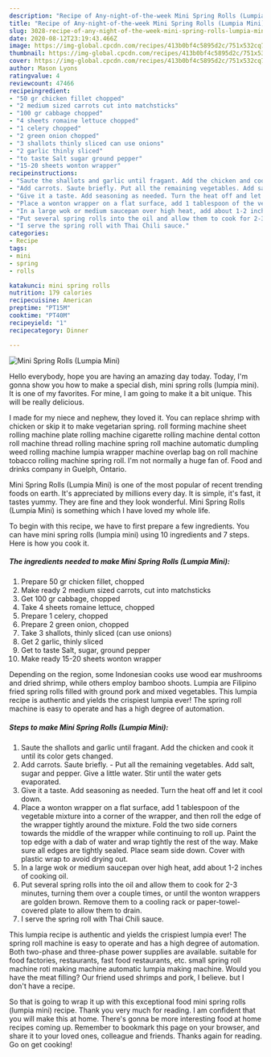 ```yaml
---
description: "Recipe of Any-night-of-the-week Mini Spring Rolls (Lumpia Mini)"
title: "Recipe of Any-night-of-the-week Mini Spring Rolls (Lumpia Mini)"
slug: 3028-recipe-of-any-night-of-the-week-mini-spring-rolls-lumpia-mini
date: 2020-08-12T23:19:43.466Z
image: https://img-global.cpcdn.com/recipes/413b0bf4c5895d2c/751x532cq70/mini-spring-rolls-lumpia-mini-recipe-main-photo.jpg
thumbnail: https://img-global.cpcdn.com/recipes/413b0bf4c5895d2c/751x532cq70/mini-spring-rolls-lumpia-mini-recipe-main-photo.jpg
cover: https://img-global.cpcdn.com/recipes/413b0bf4c5895d2c/751x532cq70/mini-spring-rolls-lumpia-mini-recipe-main-photo.jpg
author: Mason Lyons
ratingvalue: 4
reviewcount: 47466
recipeingredient:
- "50 gr chicken fillet chopped"
- "2 medium sized carrots cut into matchsticks"
- "100 gr cabbage chopped"
- "4 sheets romaine lettuce chopped"
- "1 celery chopped"
- "2 green onion chopped"
- "3 shallots thinly sliced can use onions"
- "2 garlic thinly sliced"
- "to taste Salt sugar ground pepper"
- "15-20 sheets wonton wrapper"
recipeinstructions:
- "Saute the shallots and garlic until fragant. Add the chicken and cook it until its color gets changed."
- "Add carrots. Saute briefly. Put all the remaining vegetables. Add salt, sugar and pepper. Give a little water. Stir until the water gets evaporated."
- "Give it a taste. Add seasoning as needed. Turn the heat off and let it cool down."
- "Place a wonton wrapper on a flat surface, add 1 tablespoon of the vegetable mixture into a corner of the wrapper, and then roll the edge of the wrapper tightly around the mixture. Fold the two side corners towards the middle of the wrapper while continuing to roll up. Paint the top edge with a dab of water and wrap tightly the rest of the way. Make sure all edges are tightly sealed. Place seam side down. Cover with plastic wrap to avoid drying out."
- "In a large wok or medium saucepan over high heat, add about 1-2 inches of cooking oil."
- "Put several spring rolls into the oil and allow them to cook for 2-3 minutes, turning them over a couple times, or until the wonton wrappers are golden brown. Remove them to a cooling rack or paper-towel-covered plate to allow them to drain."
- "I serve the spring roll with Thai Chili sauce."
categories:
- Recipe
tags:
- mini
- spring
- rolls

katakunci: mini spring rolls 
nutrition: 179 calories
recipecuisine: American
preptime: "PT15M"
cooktime: "PT40M"
recipeyield: "1"
recipecategory: Dinner

---
```



![Mini Spring Rolls (Lumpia Mini)](https://img-global.cpcdn.com/recipes/413b0bf4c5895d2c/751x532cq70/mini-spring-rolls-lumpia-mini-recipe-main-photo.jpg)

Hello everybody, hope you are having an amazing day today. Today, I'm gonna show you how to make a special dish, mini spring rolls (lumpia mini). It is one of my favorites. For mine, I am going to make it a bit unique. This will be really delicious.

I made for my niece and nephew, they loved it. You can replace shrimp with chicken or skip it to make vegetarian spring. roll forming machine sheet rolling machine plate rolling machine cigarette rolling machine dental cotton roll machine thread rolling machine spring roll machine automatic dumpling weed rolling machine lumpia wrapper machine overlap bag on roll machine tobacco rolling machine spring roll. I&#39;m not normally a huge fan of. Food and drinks company in Guelph, Ontario.

Mini Spring Rolls (Lumpia Mini) is one of the most popular of recent trending foods on earth. It's appreciated by millions every day. It is simple, it's fast, it tastes yummy. They are fine and they look wonderful. Mini Spring Rolls (Lumpia Mini) is something which I have loved my whole life.


To begin with this recipe, we have to first prepare a few ingredients. You can have mini spring rolls (lumpia mini) using 10 ingredients and 7 steps. Here is how you cook it.

<!--inarticleads1-->

##### The ingredients needed to make Mini Spring Rolls (Lumpia Mini):

1. Prepare 50 gr chicken fillet, chopped
1. Make ready 2 medium sized carrots, cut into matchsticks
1. Get 100 gr cabbage, chopped
1. Take 4 sheets romaine lettuce, chopped
1. Prepare 1 celery, chopped
1. Prepare 2 green onion, chopped
1. Take 3 shallots, thinly sliced (can use onions)
1. Get 2 garlic, thinly sliced
1. Get to taste Salt, sugar, ground pepper
1. Make ready 15-20 sheets wonton wrapper


Depending on the region, some Indonesian cooks use wood ear mushrooms and dried shrimp, while others employ bamboo shoots. Lumpia are Filipino fried spring rolls filled with ground pork and mixed vegetables. This lumpia recipe is authentic and yields the crispiest lumpia ever! The spring roll machine is easy to operate and has a high degree of automation. 

<!--inarticleads2-->

##### Steps to make Mini Spring Rolls (Lumpia Mini):

1. Saute the shallots and garlic until fragant. Add the chicken and cook it until its color gets changed.
1. Add carrots. Saute briefly. - Put all the remaining vegetables. Add salt, sugar and pepper. Give a little water. Stir until the water gets evaporated.
1. Give it a taste. Add seasoning as needed. Turn the heat off and let it cool down.
1. Place a wonton wrapper on a flat surface, add 1 tablespoon of the vegetable mixture into a corner of the wrapper, and then roll the edge of the wrapper tightly around the mixture. Fold the two side corners towards the middle of the wrapper while continuing to roll up. Paint the top edge with a dab of water and wrap tightly the rest of the way. Make sure all edges are tightly sealed. Place seam side down. Cover with plastic wrap to avoid drying out.
1. In a large wok or medium saucepan over high heat, add about 1-2 inches of cooking oil.
1. Put several spring rolls into the oil and allow them to cook for 2-3 minutes, turning them over a couple times, or until the wonton wrappers are golden brown. Remove them to a cooling rack or paper-towel-covered plate to allow them to drain.
1. I serve the spring roll with Thai Chili sauce.


This lumpia recipe is authentic and yields the crispiest lumpia ever! The spring roll machine is easy to operate and has a high degree of automation. Both two-phase and three-phase power supplies are available. suitable for food factories, restaurants, fast food restaurants, etc. small spring roll machine roti making machine automatic lumpia making machine. Would you have the meat filling? Our friend used shrimps and pork, I believe. but I don&#39;t have a recipe. 

So that is going to wrap it up with this exceptional food mini spring rolls (lumpia mini) recipe. Thank you very much for reading. I am confident that you will make this at home. There's gonna be more interesting food at home recipes coming up. Remember to bookmark this page on your browser, and share it to your loved ones, colleague and friends. Thanks again for reading. Go on get cooking!
